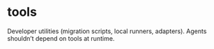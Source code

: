 # tools

Developer utilities (migration scripts, local runners, adapters).
Agents shouldn’t depend on tools at runtime.
